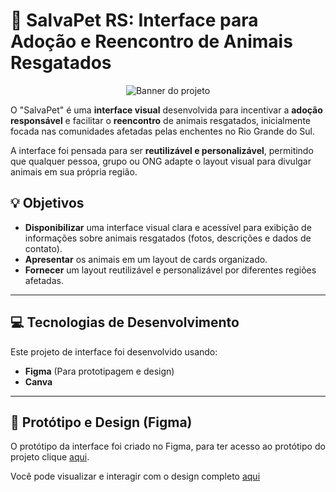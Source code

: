 # 🐾 SalvaPet RS: Interface para Adoção e Reencontro de Animais Resgatados

<p align="center">  
   <img src="assets/banner.png" alt="Banner do projeto"/> 
</p>


O "SalvaPet" é uma **interface visual** desenvolvida para incentivar a **adoção responsável** e facilitar o **reencontro** de animais resgatados, inicialmente focada nas comunidades afetadas pelas enchentes no Rio Grande do Sul.

A interface foi pensada para ser **reutilizável e personalizável**, permitindo que qualquer pessoa, grupo ou ONG adapte o layout visual para divulgar animais em sua própria região.

## 💡 Objetivos

* **Disponibilizar** uma interface visual clara e acessível para exibição de informações sobre animais resgatados (fotos, descrições e dados de contato).
* **Apresentar** os animais em um layout de cards organizado.
* **Fornecer** um layout reutilizável e personalizável por diferentes regiões afetadas.

---

## 💻 Tecnologias de Desenvolvimento

Este projeto de interface foi desenvolvido usando:

* **Figma** (Para prototipagem e design)
* **Canva**

---

## 🎨 Protótipo e Design (Figma)

O protótipo da interface foi criado no Figma, para ter acesso ao protótipo do projeto clique [aqui](https://www.figma.com/proto/OQzlcOmfG3XT2b4NnfNNl3/Projeto-de-Interface-do-SalvaPet-RS?node-id=0-1&t=mD5bFMJjPKMHRzmC-1).

Você pode visualizar e interagir com o design completo [aqui](https://www.figma.com/community/file/1553526653365981327)
